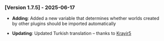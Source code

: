 ### [Version 1.7.5] - 2025-06-17

- **Adding**: Added a new variable that determines whether worlds created by other plugins should be imported automatically

- **Updating**: Updated Turkish translation – thanks to [Krayir5](https://github.com/Krayir5)